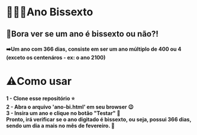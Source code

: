 # 👨🏼‍💻Ano Bissexto
## 🤔Bora ver se um ano é bissexto ou não?!
<h4>➡️Um ano com 366 dias, consiste em ser um ano múltiplo de 400 ou 4
  (exceto os centenáros - ex: o ano 2100)</h4> 
<h1>⚠️Como usar</h1>
<h4>1 - Clone esse repositório ⭐ <br>
2 - Abra o arquivo 'ano-bi.html' em seu browser 😉 <br>
3 - Insira um ano e clique no botão "Testar" 🎯 <br>
Pronto, irá verificar se o ano digitado é bissexto, ou seja, possui 366 dias, sendo um dia a mais no mês de fevereiro. 📅</h4>
